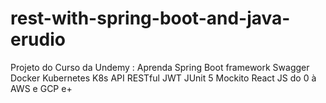 # rest-with-spring-boot-and-java-erudio
Projeto do Curso da Undemy : Aprenda Spring Boot framework Swagger Docker Kubernetes K8s API RESTful JWT JUnit 5 Mockito React JS do 0 à AWS e GCP e+
